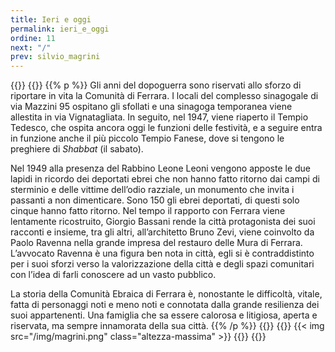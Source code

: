 ```yaml
---
title: Ieri e oggi
permalink: ieri_e_oggi
ordine: 11
next: "/"
prev: silvio_magrini
---
```

{{<row>}}
{{<column>}}
{{% p %}}
Gli anni del dopoguerra sono riservati allo sforzo di riportare in vita la Comunità di Ferrara. I locali del complesso sinagogale di via Mazzini 95 ospitano gli
sfollati e una sinagoga temporanea viene allestita in via Vignatagliata. In seguito, nel 1947, viene riaperto il Tempio Tedesco, che ospita ancora oggi le
funzioni delle festività, e a seguire entra in funzione anche il più piccolo Tempio Fanese, dove si tengono le preghiere di *Shabbat* (il sabato).

Nel 1949 alla presenza del Rabbino Leone Leoni vengono apposte le due lapidi in ricordo dei deportati ebrei che non hanno fatto ritorno dai campi di sterminio
e delle vittime dell’odio razziale, un monumento che invita i passanti a non dimenticare. Sono 150 gli ebrei deportati, di questi solo cinque hanno fatto ritorno.
Nel tempo il rapporto con Ferrara viene lentamente ricostruito, Giorgio Bassani rende la città protagonista dei suoi racconti e insieme, tra gli altri, all’architetto
Bruno Zevi, viene coinvolto da Paolo Ravenna nella grande impresa del restauro delle Mura di Ferrara. L’avvocato Ravenna è una figura ben nota in città, egli
si è contraddistinto per i suoi sforzi verso la valorizzazione della città e degli spazi comunitari con l’idea di farli conoscere ad un vasto pubblico.

La storia della Comunità Ebraica di Ferrara è, nonostante le difficoltà, vitale, fatta di personaggi noti e meno noti e connotata dalla grande resilienza dei suoi
appartenenti. Una famiglia che sa essere calorosa e litigiosa, aperta e riservata, ma sempre innamorata della sua città.
{{% /p %}}
{{</column>}}
{{<column>}}
{{< img src="/img/magrini.png"  class="altezza-massima" >}}
{{</column>}}
{{</row>}}



